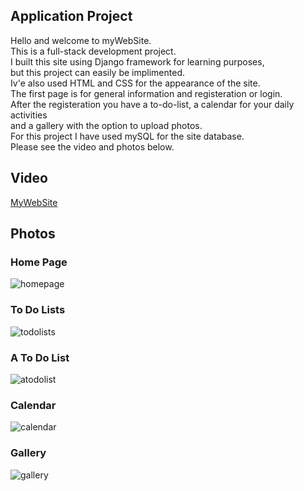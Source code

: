 ## Application Project

Hello and welcome to myWebSite.   
This is a full-stack development project.  
I built this site using Django framework for learning purposes,  
but this project can easily be implimented.   
Iv'e also used HTML and CSS for the appearance of the site.  
The first page is for general information and registeration or login.  
After the registeration you have a to-do-list, a calendar for your daily activities   
and a gallery with the option to upload photos.  
For this project I have used mySQL for the site database.  
Please see the video and photos below.  


## Video
[MyWebSite](https://www.youtube.com/watch?v=pq5UV3e_A6k&t=1s)

## Photos

### Home Page
![homepage](https://user-images.githubusercontent.com/81361291/198885041-b7f26185-bf10-4f50-a718-a42af035353f.PNG)

### To Do Lists
![todolists](https://user-images.githubusercontent.com/81361291/198885050-8b74675b-12b0-49a0-bbd2-1c315508c31d.PNG)

### A To Do List
![atodolist](https://user-images.githubusercontent.com/81361291/198885098-f4ce7cf3-6504-4998-853b-7c2006044e39.PNG)

### Calendar
![calendar](https://user-images.githubusercontent.com/81361291/198885618-985c118f-8844-4ae2-b7be-e9e669419ffb.PNG)

### Gallery
![gallery](https://user-images.githubusercontent.com/81361291/198886069-c616836b-8d76-457f-bf2c-1fb9be66add1.PNG)
